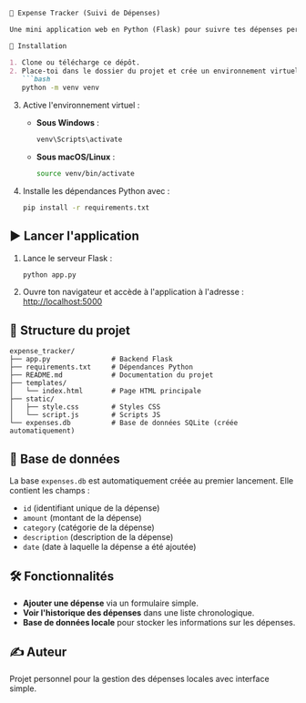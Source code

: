 ```markdown
🧾 Expense Tracker (Suivi de Dépenses)

Une mini application web en Python (Flask) pour suivre tes dépenses personnelles localement.

🔧 Installation

1. Clone ou télécharge ce dépôt.
2. Place-toi dans le dossier du projet et crée un environnement virtuel :
   ```bash
   python -m venv venv
````

3. Active l'environnement virtuel :

   * **Sous Windows** :

     ```bash
     venv\Scripts\activate
     ```
   * **Sous macOS/Linux** :

     ```bash
     source venv/bin/activate
     ```
4. Installe les dépendances Python avec :

   ```bash
   pip install -r requirements.txt
   ```

## ▶️ Lancer l'application

1. Lance le serveur Flask :

   ```bash
   python app.py
   ```

2. Ouvre ton navigateur et accède à l'application à l'adresse : [http://localhost:5000](http://localhost:5000)

## 📁 Structure du projet

```
expense_tracker/
├── app.py               # Backend Flask
├── requirements.txt     # Dépendances Python
├── README.md            # Documentation du projet
├── templates/
│   └── index.html       # Page HTML principale
├── static/
│   ├── style.css        # Styles CSS
│   └── script.js        # Scripts JS
└── expenses.db          # Base de données SQLite (créée automatiquement)
```

## 💾 Base de données

La base `expenses.db` est automatiquement créée au premier lancement. Elle contient les champs :

* `id` (identifiant unique de la dépense)
* `amount` (montant de la dépense)
* `category` (catégorie de la dépense)
* `description` (description de la dépense)
* `date` (date à laquelle la dépense a été ajoutée)

## 🛠 Fonctionnalités

* **Ajouter une dépense** via un formulaire simple.
* **Voir l'historique des dépenses** dans une liste chronologique.
* **Base de données locale** pour stocker les informations sur les dépenses.

## ✍️ Auteur

Projet personnel pour la gestion des dépenses locales avec interface simple.
